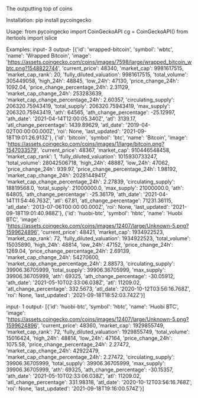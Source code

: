 The outputting top of coins

Installation:
pip install pycoingecko


Usage:
from pycoingecko import CoinGeckoAPI
cg = CoinGeckoAPI()
from itertools import islice

Examples:
input- 3
output- [{'id': 'wrapped-bitcoin', 'symbol': 'wbtc', 'name': 'Wrapped Bitcoin', 'image': 'https://assets.coingecko.com/coins/images/7598/large/wrapped_bitcoin_wbtc.png?1548822744', 'current_price': 48340, 'market_cap': 9981617515, 'market_cap_rank': 20, 'fully_diluted_valuation': 9981617515, 'total_volume': 305449058, 'high_24h': 48845, 'low_24h': 47130, 'price_change_24h': 1092.04, 'price_change_percentage_24h': 2.31129, 'market_cap_change_24h': 253283639, 'market_cap_change_percentage_24h': 2.60357, 'circulating_supply': 206320.75943419, 'total_supply': 206320.75943419, 'max_supply': 206320.75943419, 'ath': 64565, 'ath_change_percentage': -25.12997, 'ath_date': '2021-04-14T12:00:05.340Z', 'atl': 3139.17, 'atl_change_percentage': 1439.89629, 'atl_date': '2019-04-02T00:00:00.000Z', 'roi': None, 'last_updated': '2021-09-18T19:01:26.913Z'}, 
	{'id': 'bitcoin', 'symbol': 'btc', 'name': 'Bitcoin', 'image': 'https://assets.coingecko.com/coins/images/1/large/bitcoin.png?1547033579', 'current_price': 48367, 'market_cap': 910446548458, 'market_cap_rank': 1, 'fully_diluted_valuation': 1015930733247, 'total_volume': 28042506718, 'high_24h': 48887, 'low_24h': 47062, 'price_change_24h': 939.97, 'price_change_percentage_24h': 1.98192, 'market_cap_change_24h': 20281449417, 'market_cap_change_percentage_24h': 2.27839, 'circulating_supply': 18819568.0, 'total_supply': 21000000.0, 'max_supply': 21000000.0, 'ath': 64805, 'ath_change_percentage': -25.36179, 'ath_date': '2021-04-14T11:54:46.763Z', 'atl': 67.81, 'atl_change_percentage': 71231.36115, 'atl_date': '2013-07-06T00:00:00.000Z', 'roi': None, 'last_updated': '2021-09-18T19:01:40.988Z'}, 
	{'id': 'huobi-btc', 'symbol': 'hbtc', 'name': 'Huobi BTC', 'image': 'https://assets.coingecko.com/coins/images/12407/large/Unknown-5.png?1599624896', 'current_price': 48421, 'market_cap': 1934922523, 'market_cap_rank': 72, 'fully_diluted_valuation': 1934922523, 'total_volume': 15035890, 'high_24h': 48814, 'low_24h': 47152, 'price_change_24h': 1269.04, 'price_change_percentage_24h': 2.69139, 'market_cap_change_24h': 54270600, 'market_cap_change_percentage_24h': 2.88573, 'circulating_supply': 39906.36705999, 'total_supply': 39906.36705999, 'max_supply': 39906.36705999, 'ath': 69325, 'ath_change_percentage': -30.05912, 'ath_date': '2021-05-10T02:33:06.038Z', 'atl': 11209.02, 'atl_change_percentage': 332.5673, 'atl_date': '2020-10-12T03:56:16.768Z', 'roi': None, 'last_updated': '2021-09-18T18:52:03.742Z'}]

input- 1
output- [{'id': 'huobi-btc', 'symbol': 'hbtc', 'name': 'Huobi BTC', 'image': 'https://assets.coingecko.com/coins/images/12407/large/Unknown-5.png?1599624896', 'current_price': 48360, 'market_cap': 1929855749, 'market_cap_rank': 72, 'fully_diluted_valuation': 1929855749, 'total_volume': 15016424, 'high_24h': 48814, 'low_24h': 47164, 'price_change_24h': 1075.58, 'price_change_percentage_24h': 2.27472, 'market_cap_change_24h': 42922479, 'market_cap_change_percentage_24h': 2.27472, 'circulating_supply': 39906.36705999, 'total_supply': 39906.36705999, 'max_supply': 39906.36705999, 'ath': 69325, 'ath_change_percentage': -30.15357, 'ath_date': '2021-05-10T02:33:06.038Z', 'atl': 11209.02, 'atl_change_percentage': 331.98318, 'atl_date': '2020-10-12T03:56:16.768Z', 'roi': None, 'last_updated': '2021-09-18T19:16:00.574Z'}]